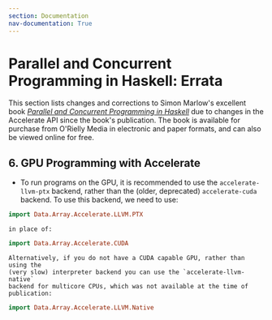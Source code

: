 ```yaml
---
section: Documentation
nav-documentation: True
---
```


# Parallel and Concurrent Programming in Haskell: Errata

This section lists changes and corrections to Simon Marlow's excellent book
[*Parallel and Concurrent Programming in Haskell*](http://chimera.labs.oreilly.com/books/1230000000929)
due to changes in the Accelerate API since the book's publication. The book is
available for purchase from O'Rielly Media in electronic and paper formats, and
can also be viewed online for free.


## 6. GPU Programming with Accelerate

  * To run programs on the GPU, it is recommended to use the
    `accelerate-llvm-ptx` backend, rather than the (older, deprecated)
    `accelerate-cuda` backend. To use this backend, we need to use:
```haskell
import Data.Array.Accelerate.LLVM.PTX
```
    in place of:
```haskell
import Data.Array.Accelerate.CUDA
```
    Alternatively, if you do not have a CUDA capable GPU, rather than using the
    (very slow) interpreter backend you can use the `accelerate-llvm-native`
    backend for multicore CPUs, which was not available at the time of
    publication:
```haskell
import Data.Array.Accelerate.LLVM.Native
```


